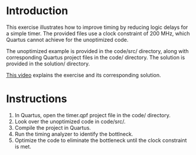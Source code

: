 # Introduction

This exercise illustrates how to improve timing by reducing logic delays for a simple timer. 
The provided files use a clock constraint of 200 MHz, which Quartus cannot achieve for the unoptimized code.

The unoptimized example is provided in the code/src/ directory, along with corresponding Quartus project files in the code/ directory. The solution is provided in the solution/ directory.

[This video](https://youtu.be/HXS3JCx55Q4) explains the exercise and its corresponding solution.

# Instructions

1. In Quartus, open the timer.qpf project file in the code/ directory.
1. Look over the unoptimized code in code/src/.
1. Compile the project in Quartus.
1. Run the timing analyzer to identify the bottlneck.
1. Optimize the code to eliminate the bottleneck until the clock constraint is met.
